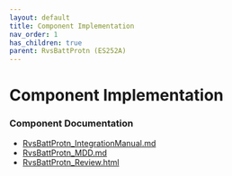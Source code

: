 ```yaml
---
layout: default
title: Component Implementation
nav_order: 1
has_children: true
parent: RvsBattProtn (ES252A)
---
```

# Component Implementation
### Component Documentation

- [RvsBattProtn_IntegrationManual.md](doc/RvsBattProtn_IntegrationManual.md)
- [RvsBattProtn_MDD.md](doc/RvsBattProtn_MDD.md)
- [RvsBattProtn_Review.html](doc/RvsBattProtn_Review.html)


